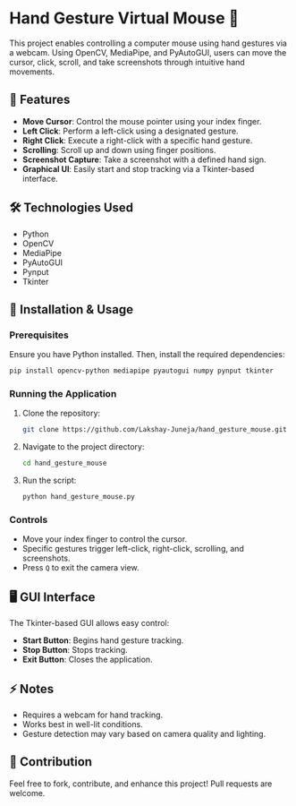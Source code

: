 # Hand Gesture Virtual Mouse 🎯

This project enables controlling a computer mouse using hand gestures via a webcam. Using OpenCV, MediaPipe, and PyAutoGUI, users can move the cursor, click, scroll, and take screenshots through intuitive hand movements.

## 📌 Features
- **Move Cursor**: Control the mouse pointer using your index finger.
- **Left Click**: Perform a left-click using a designated gesture.
- **Right Click**: Execute a right-click with a specific hand gesture.
- **Scrolling**: Scroll up and down using finger positions.
- **Screenshot Capture**: Take a screenshot with a defined hand sign.
- **Graphical UI**: Easily start and stop tracking via a Tkinter-based interface.

## 🛠 Technologies Used
- Python
- OpenCV
- MediaPipe
- PyAutoGUI
- Pynput
- Tkinter

## 🚀 Installation & Usage
### Prerequisites
Ensure you have Python installed. Then, install the required dependencies:
```bash
pip install opencv-python mediapipe pyautogui numpy pynput tkinter
```

### Running the Application
1. Clone the repository:
   ```bash
   git clone https://github.com/Lakshay-Juneja/hand_gesture_mouse.git
   ```
2. Navigate to the project directory:
   ```bash
   cd hand_gesture_mouse
   ```
3. Run the script:
   ```bash
   python hand_gesture_mouse.py
   ```

### Controls
- Move your index finger to control the cursor.
- Specific gestures trigger left-click, right-click, scrolling, and screenshots.
- Press `Q` to exit the camera view.

## 🖥 GUI Interface
The Tkinter-based GUI allows easy control:
- **Start Button**: Begins hand gesture tracking.
- **Stop Button**: Stops tracking.
- **Exit Button**: Closes the application.

## ⚡ Notes
- Requires a webcam for hand tracking.
- Works best in well-lit conditions.
- Gesture detection may vary based on camera quality and lighting.

## 🤝 Contribution
Feel free to fork, contribute, and enhance this project! Pull requests are welcome.

